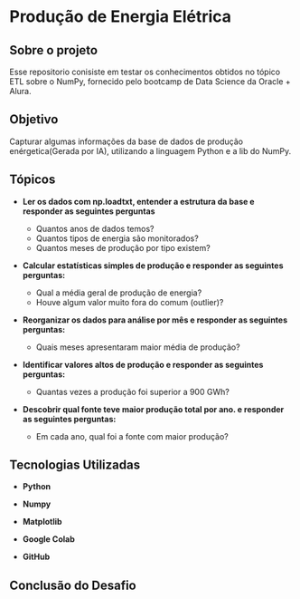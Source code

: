 # Produção de Energia Elétrica

## Sobre o projeto

Esse repositorio conisiste em testar os conhecimentos obtidos no tópico ETL sobre o NumPy, fornecido pelo bootcamp de Data Science da Oracle + Alura. 
## Objetivo

Capturar algumas informações da base de dados de produção enérgetica(Gerada por IA), utilizando a linguagem Python e a lib do NumPy.

## Tópicos

- **Ler os dados com np.loadtxt, entender a estrutura da base e responder as seguintes perguntas**
  - Quantos anos de dados temos?
  - Quantos tipos de energia são monitorados?
  - Quantos meses de produção por tipo existem?    

- **Calcular estatísticas simples de produção e responder as seguintes perguntas:**
  - Qual a média geral de produção de energia?
  - Houve algum valor muito fora do comum (outlier)?
    
- **Reorganizar os dados para análise por mês e responder as seguintes perguntas:**
  - Quais meses apresentaram maior média de produção?
    
- **Identificar valores altos de produção e responder as seguintes perguntas:**
  - Quantas vezes a produção foi superior a 900 GWh?
 
- **Descobrir qual fonte teve maior produção total por ano. e responder as seguintes perguntas:**
  - Em cada ano, qual foi a fonte com maior produção?

## Tecnologias Utilizadas

- **Python**

- **Numpy**

- **Matplotlib**

- **Google Colab**

- **GitHub**

## Conclusão do Desafio


